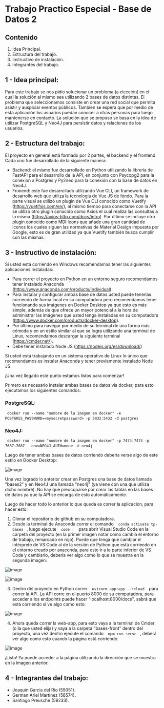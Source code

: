 # Trabajo Practico Especial - Base de Datos 2

## Contenido
1. Idea Principal.
2. Estructura del trabajo.
3. Instructivo de instalación.
4. Integrantes del trabajo.

## 1 - Idea principal:
Para este trabajo se nos pidio solucionar un problema (a elección) en el cual la solución al mismo sea utilizando 2 bases de datos distintas. El problema que seleccionamos consiste en crear una red social que permita asistir y auspiciar eventos públicos. Tambien se espera que por medio de esta aplicación los usuarios puedan conocer a otras personas para luego mantenerse en contacto. La solución que se propuso se basa en la idea de utilizar PostgreSQL y Neo4J para persistir datos y relaciones de los usuarios.

## 2 - Estructura del trabajo:
El proyecto en general está formado por 2 partes, el backend y el frontend. Cada uno fue desarrollado de la siguiente manera:
- Backend: el mismo fue desarrollado en Python utilizando la librería de FastAPI para el desarrollo de la API, en conjunto con Psycopg2 para la conexion a Postgres y Py2neo para la conexión con la base de datos en Neo4J.
- Fronend: este fue desarrollado utilizando Vue CLI, un framework de desarrollo web que utiliza la tecnología de Vue JS de fondo. Para la parte visual se utilizó un plugin de Vue CLI conocido como Vuetify (https://vuetifyjs.com/en/), al mismo tiempo para conectarse con la API se utilizó otro plugin conocido como Axios el cual realiza las consultas a la misma (https://axios-http.com/docs/intro). Por último se incluye otro plugin conocido como MDI Icons que añade una gran cantidad de iconos los cuales siguen las normativas de Material Design impuesta por Google, esto es de gran utilidad ya que Vuetify también busca cumplir con las mismas.

## 3 - Instructivo de instalación:
Si usted está corriendo en Windows recomendamos tener las siguientes aplicaciones instaladas:
- Para correr el proyecto en Python en un entorno seguro recomendamos tener instalado Anaconda (https://www.anaconda.com/products/individual).
- Para instalar y configurar ambas base de datos usted puede tenerlas corriendo de forma local en su computadora pero recomendamos tener funcionando sus imágenes en Docker Desktop ya que esto es más simple, además de que ofrece un mayor potencial a la hora de administrar las imágenes que usted tenga instaladas en su computadora (https://www.docker.com/products/docker-desktop).
- Por último para navegar por medio de su terminal de una forma más cómoda y en un estilo similar al que se logra utilizando una terminal de Linux, recomendamos descargar la siguiente terminal (https://cmder.net/).
- Debe tener instalado Node JS (https://nodejs.org/es/download/)

Si usted está trabajando en un sistema operativo de Linux lo único que recomendamos es instalar Anaconda y tener previamente instalado Node JS.

¡Una vez llegado este punto estamos listos para comenzar!

Primero es necesario instalar ambas bases de datos vía docker, para esto ejecutamos los siguientes comandos:

### PostgreSQL:
` ` `docker run --name "nombre de la imagen en docker" -e POSTGRES_PASSWORD=<mysecretpassword> -p 5432:5432 -d postgres` ` `
### Neo4J:
` ` `docker run --name "nombre de la imagen en docker" -p 7474:7474 -p 7687:7687 --env=NEO4J_AUTH=none -d neo4j` ` `

Luego de tener ambas bases de datos corriendo debería verse algo de este estilo en Docker Desktop:
  
![image](https://user-images.githubusercontent.com/18686695/146066637-35f1b745-ad4e-45ad-969a-2ec3d6b32493.png)

Una vez logrado lo anterior crear en Postgres una base de datos llamada "bases2" y en Neo4J una llamada "neo4j" (ya viene con una que utiliza dicho nombre). No hay que preocuparse por crear las tablas en las bases de datos ya que la API se encarga de esto automáticamente.
  
Luego de hacer todo lo anterior lo que queda es correr la aplicacion, para hacer esto:
1. Clonar el repositorio de github en su computadora.
2. Desde la terminal de Anaconda correr el comando ` ` `conda activate tp-bases` ` `, luego ejecute ` ` `code .` ` ` para abrir Visual Studio Code en la carpeta del proyecto (en la primer imagen notar como cambia el entorno de trabajo, remarcado en rojo). Puede que tenga que cambiar el intérprete de VS Code al de la versión de Python que está corriendo en el entorno creado por anaconda, para esto ir a la parte inferior de VS Code y cambiarlo, debería ver algo como lo que se muestra en la segunda imagen:
  
  ![image](https://user-images.githubusercontent.com/18686695/146067629-7f23da7f-5104-4942-a34b-6fff7e97c95a.png)
  
  ![image](https://user-images.githubusercontent.com/18686695/146067949-17488dca-07c0-448d-ab4d-06b29209035a.png)

3. Dentro del proyecto en Python correr ` ` `uvicorn app:app --reload` ` ` para correr la API. La API corre en el puerto 8000 de su computadora, para acceder a los endpoints puede hacer "localhost:8000/docs", sabrá que está corriendo si ve algo como esto:
  
  ![image](https://user-images.githubusercontent.com/18686695/146068459-993ae6d4-ec98-4518-aea0-6462cae560df.png)

4. Ahora queda correr la web-app, para esto vaya a la terminal de Cmder (o la que usted elija) y vaya a la carpeta "bases-front" dentro del proyecto, una vez dentro ejecute el comando ` ` `npm run serve` ` `, deberá ver algo como esto cuando la página está corriendo:
  
  ![image](https://user-images.githubusercontent.com/18686695/146068764-02583472-798e-4073-81a3-94393411873d.png)

¡Listo! Ya puede acceder a la página utilizando la dirección que se muestra en la imagen anterior.
  
## 4 - Integrantes del trabajo:
  - Joaquin Garcia del Rio (59051).
  - German Ariel Martinez (58574).
  - Santiago Preusche (59233).

